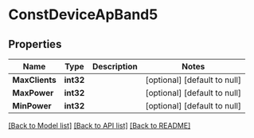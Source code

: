 # ConstDeviceApBand5

## Properties
Name | Type | Description | Notes
------------ | ------------- | ------------- | -------------
**MaxClients** | **int32** |  | [optional] [default to null]
**MaxPower** | **int32** |  | [optional] [default to null]
**MinPower** | **int32** |  | [optional] [default to null]

[[Back to Model list]](../README.md#documentation-for-models) [[Back to API list]](../README.md#documentation-for-api-endpoints) [[Back to README]](../README.md)

